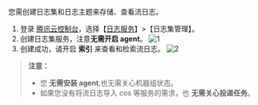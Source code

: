 
您需创建日志集和日志主题来存储、查看流日志。
1. 登录 [腾讯云控制台](https://console.cloud.tencent.com/)，选择【[日志服务](https://console.cloud.tencent.com/cls/logset)】>【日志集管理】。 
2. 创建日志集服务，注意**无需开启 agent**。
![1](https://main.qcloudimg.com/raw/aede0b3f9249f036ee9a0038fd456fb7.png) 
3. 创建成功，请开启 **索引** 来查看和检索流日志。
![2](https://main.qcloudimg.com/raw/2f788c2ea663309bcc3b9bebaf1129fc.png)

>**注意：** 
>- 您 **无需安装 agent**,也无需关心机器组状态。 
>- 如果您没有将流日志导入 cos 等服务的需求，也 **无需关心投递任务**。



